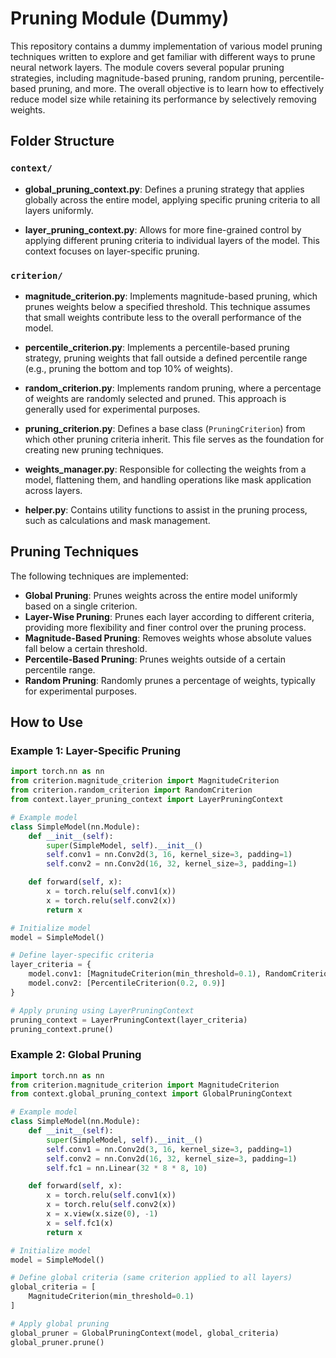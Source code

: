 # Pruning Module (Dummy)

This repository contains a dummy implementation of various model pruning techniques written to explore and get familiar with different ways to prune neural network layers. The module covers several popular pruning strategies, including magnitude-based pruning, random pruning, percentile-based pruning, and more. The overall objective is to learn how to effectively reduce model size while retaining its performance by selectively removing weights.

## Folder Structure


### `context/`

- **global_pruning_context.py**: Defines a pruning strategy that applies globally across the entire model, applying specific pruning criteria to all layers uniformly.
  
- **layer_pruning_context.py**: Allows for more fine-grained control by applying different pruning criteria to individual layers of the model. This context focuses on layer-specific pruning.

### `criterion/`

- **magnitude_criterion.py**: Implements magnitude-based pruning, which prunes weights below a specified threshold. This technique assumes that small weights contribute less to the overall performance of the model.

- **percentile_criterion.py**: Implements a percentile-based pruning strategy, pruning weights that fall outside a defined percentile range (e.g., pruning the bottom and top 10% of weights).

- **random_criterion.py**: Implements random pruning, where a percentage of weights are randomly selected and pruned. This approach is generally used for experimental purposes.

- **pruning_criterion.py**: Defines a base class (`PruningCriterion`) from which other pruning criteria inherit. This file serves as the foundation for creating new pruning techniques.

- **weights_manager.py**: Responsible for collecting the weights from a model, flattening them, and handling operations like mask application across layers.

- **helper.py**: Contains utility functions to assist in the pruning process, such as calculations and mask management.

## Pruning Techniques

The following techniques are implemented:

- **Global Pruning**: Prunes weights across the entire model uniformly based on a single criterion.
- **Layer-Wise Pruning**: Prunes each layer according to different criteria, providing more flexibility and finer control over the pruning process.
- **Magnitude-Based Pruning**: Removes weights whose absolute values fall below a certain threshold.
- **Percentile-Based Pruning**: Prunes weights outside of a certain percentile range.
- **Random Pruning**: Randomly prunes a percentage of weights, typically for experimental purposes.

## How to Use

### Example 1: Layer-Specific Pruning

```python
import torch.nn as nn
from criterion.magnitude_criterion import MagnitudeCriterion
from criterion.random_criterion import RandomCriterion
from context.layer_pruning_context import LayerPruningContext

# Example model
class SimpleModel(nn.Module):
    def __init__(self):
        super(SimpleModel, self).__init__()
        self.conv1 = nn.Conv2d(3, 16, kernel_size=3, padding=1)
        self.conv2 = nn.Conv2d(16, 32, kernel_size=3, padding=1)

    def forward(self, x):
        x = torch.relu(self.conv1(x))
        x = torch.relu(self.conv2(x))
        return x

# Initialize model
model = SimpleModel()

# Define layer-specific criteria
layer_criteria = {
    model.conv1: [MagnitudeCriterion(min_threshold=0.1), RandomCriterion(prune_ratio=0.2)],
    model.conv2: [PercentileCriterion(0.2, 0.9)]
}

# Apply pruning using LayerPruningContext
pruning_context = LayerPruningContext(layer_criteria)
pruning_context.prune()
```

### Example 2: Global Pruning
```python
import torch.nn as nn
from criterion.magnitude_criterion import MagnitudeCriterion
from context.global_pruning_context import GlobalPruningContext

# Example model
class SimpleModel(nn.Module):
    def __init__(self):
        super(SimpleModel, self).__init__()
        self.conv1 = nn.Conv2d(3, 16, kernel_size=3, padding=1)
        self.conv2 = nn.Conv2d(16, 32, kernel_size=3, padding=1)
        self.fc1 = nn.Linear(32 * 8 * 8, 10)

    def forward(self, x):
        x = torch.relu(self.conv1(x))
        x = torch.relu(self.conv2(x))
        x = x.view(x.size(0), -1)
        x = self.fc1(x)
        return x

# Initialize model
model = SimpleModel()

# Define global criteria (same criterion applied to all layers)
global_criteria = [
    MagnitudeCriterion(min_threshold=0.1)
]

# Apply global pruning
global_pruner = GlobalPruningContext(model, global_criteria)
global_pruner.prune()

```